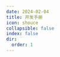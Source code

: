 ```yaml
---
date: 2024-02-04
title: 开发手册
icon: shouce
collapsible: false
index: false
dir:
  order: 1
---
```


<Catalog />
